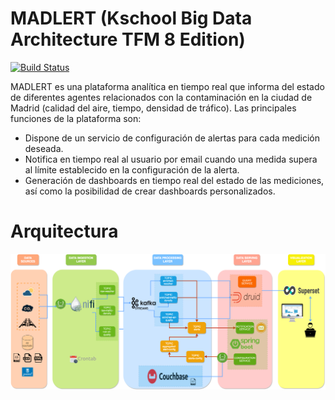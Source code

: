 # MADLERT (Kschool Big Data Architecture TFM 8 Edition)

[![Build Status](https://travis-ci.org/joemccann/dillinger.svg?branch=master)](https://travis-ci.org/joemccann/dillinger)

MADLERT es una plataforma analítica en tiempo real que informa del estado de diferentes agentes relacionados con la contaminación en la ciudad de Madrid (calidad del aire, tiempo, densidad de tráfico). Las principales funciones de la plataforma son:

  - Dispone de un servicio de configuración de alertas para cada medición deseada.
  - Notifica en tiempo real al usuario por email cuando una medida supera al límite establecido en la configuración de la alerta.
  - Generación de dashboards en tiempo real del estado de las mediciones, así como la posibilidad de crear dashboards personalizados.

# Arquitectura

![alt text](https://github.com/AdrianSanzRodrigo/alert-platform-notifier/blob/master/resources/madlert_architecture_overview.png)
